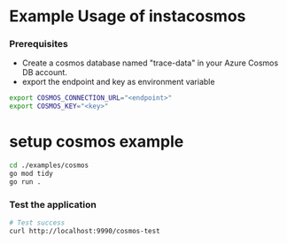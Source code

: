# Example Usage of instacosmos

### Prerequisites

* Create a cosmos database named "trace-data" in your Azure Cosmos DB account.
* export the endpoint and key as environment variable
```sh
export COSMOS_CONNECTION_URL="<endpoint>"
export COSMOS_KEY="<key>"
```

# setup cosmos example
```sh
cd ./examples/cosmos
go mod tidy
go run .
```

### Test the application
```sh
# Test success
curl http://localhost:9990/cosmos-test
```
